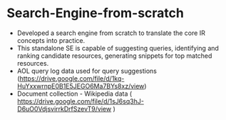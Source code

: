 # Search-Engine-from-scratch

- Developed a search engine from scratch to translate the core IR concepts into practice.
- This standalone SE is capable of suggesting queries, identifying and ranking candidate resources, generating snippets for top matched resources.
- AOL query log data used for query suggestions (https://drive.google.com/file/d/1kq-HuYxxwrnpE0B1E5JEGO6Ma7BYs8xz/view)
- Document collection - Wikipedia data ( https://drive.google.com/file/d/1sJ6sq3hJ-D6uO0VdjsvirrkDrfSzevT9/view )   
